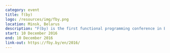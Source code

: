 ```yaml
---
category: event
title: f(by)
logo: /resources/img/fby.png
location: Minsk, Belarus
description: "F(by) is the first functional programming conference in Belarus"
start: 10 December 2016
end: 10 December 2016
link-out: https://fby.by/en/2016/
---
```

